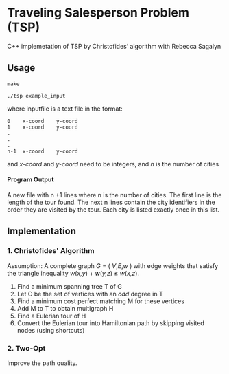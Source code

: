 # Traveling Salesperson Problem (TSP)
C++ implemetation of TSP by Christofides’ algorithm with Rebecca Sagalyn

Usage
-----------
```
make
```

```
./tsp example_input
```
where inputfile is a text file in the format:
```
0    x-coord    y-coord
1    x-coord    y-coord 
.
.
.
n-1  x-coord    y-coord

```
and _x-coord_ and _y-coord_ need to be integers, and _n_ is the number of cities

#### Program Output
A new file with n +1 lines where n is the number of cities. The first line is the length of the tour found. The next n lines contain the city identifiers in the order they are visited by the tour. Each city is listed exactly once in this list. 


Implementation
-----------
### 1. Christofides' Algorithm
Assumption: A complete graph _G_ = ( _V_,_E_,_w_ ) with edge weights that satisfy the triangle inequality _w_(_x,y_) + _w_(_y,z_) ≤ _w_(_x,z_).

1. Find a minimum spanning tree T of G
2. Let O be the set of vertices with an _odd_ degree in T
3. Find a minimum cost perfect matching M for these vertices
4. Add M to T to obtain multigraph H
5. Find a Eulerian tour of H
6. Convert the Eulerian tour into Hamiltonian path by skipping visited nodes (using shortcuts)

### 2. Two-Opt
Improve the path quality.
